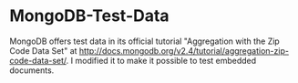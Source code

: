 MongoDB-Test-Data
=================

MongoDB offers test data in its official tutorial "Aggregation with the Zip Code Data Set" at http://docs.mongodb.org/v2.4/tutorial/aggregation-zip-code-data-set/. I modified it to make it possible to test embedded documents.
